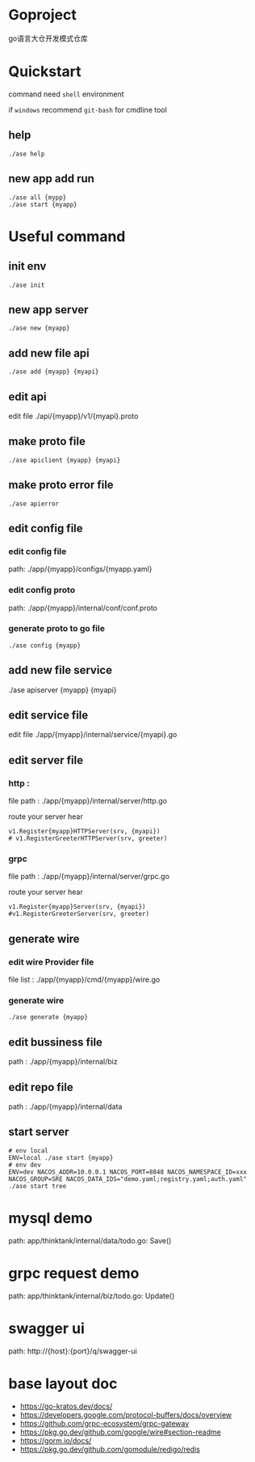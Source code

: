 # Goproject

go语言大仓开发模式仓库

# Quickstart
command need `shell` environment

if `windows` recommend `git-bash` for cmdline tool
## help
```shell
./ase help
```
## new app add run
```shell
./ase all {mypp}
./ase start {myapp}
```
# Useful command
## init env 
```shell
./ase init
```
## new app server
```shell
./ase new {myapp}
```
## add new file api 
```shell
./ase add {myapp} {myapi}
```
## edit api
edit file ./api/{myapp}/v1/{myapi}.proto
## make proto file 
```shell
./ase apiclient {myapp} {myapi}
```
## make proto error file
```shell
./ase apierror
```
## edit config file
### edit config file 

path: ./app/{myapp}/configs/{myapp.yaml}
### edit config proto 

path: ./app/{myapp}/internal/conf/conf.proto
### generate proto to go file
```shell
./ase config {myapp}
```
## add new file service
./ase apiserver {myapp} {myapi}
## edit service file
edit file ./app/{myapp}/internal/service/{myapi}.go
## edit server file
### http : 
file path : ./app/{myapp}/internal/server/http.go

route your server hear
```shell
v1.Register{myapp}HTTPServer(srv, {myapi})
# v1.RegisterGreeterHTTPServer(srv, greeter)
```
### grpc
file path : ./app/{myapp}/internal/server/grpc.go

route your server hear
```shell
v1.Register{myapp}Server(srv, {myapi})
#v1.RegisterGreeterServer(srv, greeter)
```
## generate wire
### edit wire Provider file
file list : ./app/{myapp}/cmd/{myapp}/wire.go
### generate wire
```shell
./ase generate {myapp}
```
## edit bussiness file 
path : ./app/{myapp}/internal/biz

## edit repo file
path : ./app/{myapp}/internal/data
## start server
```shell
# env local
ENV=local ./ase start {myapp}
# env dev
ENV=dev NACOS_ADDR=10.0.0.1 NACOS_PORT=8848 NACOS_NAMESPACE_ID=xxx NACOS_GROUP=SRE NACOS_DATA_IDS="demo.yaml;registry.yaml;auth.yaml" ./ase start tree
```
# mysql demo
path: app/thinktank/internal/data/todo.go: Save()
# grpc request demo
path: app/thinktank/internal/biz/todo.go: Update()
# swagger ui 
path: http://{host}:{port}/q/swagger-ui
# base layout doc
- https://go-kratos.dev/docs/
- https://developers.google.com/protocol-buffers/docs/overview
- https://github.com/grpc-ecosystem/grpc-gateway
- https://pkg.go.dev/github.com/google/wire#section-readme
- https://gorm.io/docs/
- https://pkg.go.dev/github.com/gomodule/redigo/redis
